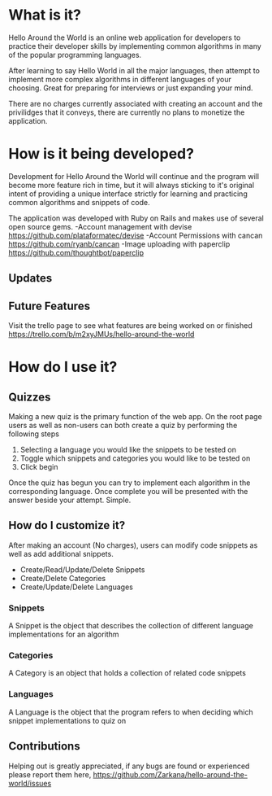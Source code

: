 # What is it?

Hello Around the World is an online web application for developers to practice their developer skills by implementing common algorithms in many of the popular programming languages. 

After learning to say Hello World in all the major languages, then attempt to implement more complex algorithms in different languages
of your choosing. Great for preparing for interviews or just expanding your mind. 

There are no charges currently associated with creating an account and the privilidges that it conveys, there are currently no plans to monetize the application.

# How is it being developed?

Development for Hello Around the World will continue and the program will become more feature rich in time, but it will always sticking to it's original intent of providing a unique interface strictly for learning and practicing common algorithms and snippets of code. 

The application was developed with Ruby on Rails and makes use of several open source gems.
-Account management with devise
https://github.com/plataformatec/devise
-Account Permissions with cancan
https://github.com/ryanb/cancan
-Image uploading with paperclip
https://github.com/thoughtbot/paperclip

## Updates


## Future Features
Visit the trello page to see what features are being worked on or finished
https://trello.com/b/m2xyJMUs/hello-around-the-world


# How do I use it?

## Quizzes
Making a new quiz is the primary function of the web app. On the root page users as well as non-users can both create a quiz by performing the following steps
 1. Selecting a language you would like the snippets to be tested on
 2. Toggle which snippets and categories you would like to be tested on
 3. Click begin

Once the quiz has begun you can try to implement each algorithm in the corresponding language. Once complete you will be presented with the answer beside your attempt. Simple. 

## How do I customize it?
After making an account (No charges), users can modify code snippets as well as add additional snippets.
- Create/Read/Update/Delete Snippets
- Create/Delete Categories
- Create/Update/Delete Languages

### Snippets
A Snippet is the object that describes the collection of different language implementations for an algorithm

### Categories
A Category is an object that holds a collection of related code snippets

### Languages
A Language is the object that the program refers to when deciding which snippet implementations to quiz on

## Contributions
Helping out is greatly appreciated, if any bugs are found or experienced please report them here,
https://github.com/Zarkana/hello-around-the-world/issues



